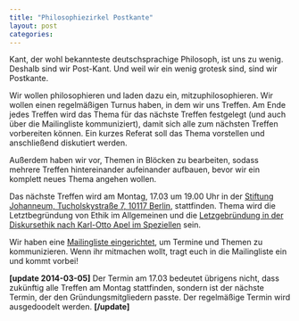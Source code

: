 ```yaml
---
title: "Philosophiezirkel Postkante"
layout: post
categories: 
---
```

Kant, der wohl bekannteste deutschsprachige Philosoph, ist uns zu wenig. Deshalb sind wir Post-Kant. Und weil wir ein wenig grotesk sind, sind wir Postkante.

Wir wollen philosophieren und laden dazu ein, mitzuphilosophieren. Wir wollen einen regelmäßigen Turnus haben, in dem wir uns Treffen. Am Ende jedes Treffen wird das Thema für das nächste Treffen festgelegt (und auch über die Mailingliste kommuniziert), damit sich alle zum nächsten Treffen vorbereiten können. Ein kurzes Referat soll das Thema vorstellen und anschließend diskutiert werden.

Außerdem haben wir vor, Themen in Blöcken zu bearbeiten, sodass mehrere Treffen hintereinander aufeinander aufbauen, bevor wir ein komplett neues Thema angehen wollen.

Das nächste Treffen wird am Montag, 17.03 um 19.00 Uhr in der <a href="http://www.openstreetmap.org/node/1552075806">Stiftung Johanneum, Tucholskystraße 7, 10117 Berlin</a>, stattfinden. Thema wird die Letztbegründung von Ethik im Allgemeinen und die <a href="https://de.wikipedia.org/wiki/Karl-Otto_Apel#Letztbegr.C3.BCndung">Letzgebründung in der Diskursethik nach Karl-Otto Apel im Speziellen</a> sein.

Wir haben eine <a href="http://groups.google.com/group/postkante/subscribe">Mailingliste eingerichtet</a>, um Termine und Themen zu kommunizieren. Wenn ihr mitmachen wollt, tragt euch in die Mailingliste ein und kommt vorbei!

<b>\[update 2014-03-05\]</b>
Der Termin am 17.03 bedeutet übrigens nicht, dass zukünftig alle Treffen am Montag stattfinden, sondern ist der nächste Termin, der den Gründungsmitgliedern passte. Der regelmäßige Termin wird ausgedoodelt werden.
<b>\[/update\]</b>
